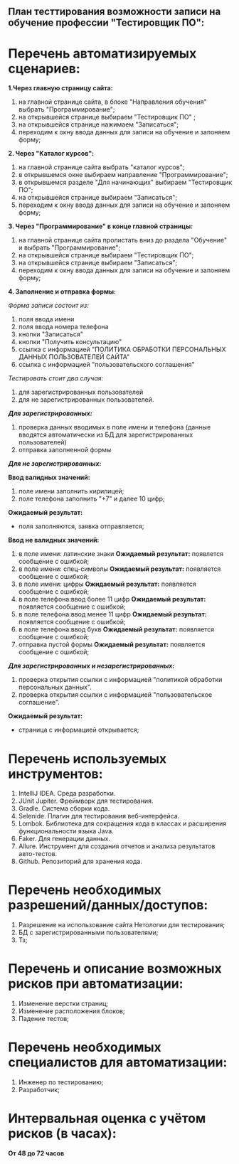 ## План тесттирования возможности записи на обучение профессии "Тестировщик ПО":

# Перечень автоматизируемых сценариев:

**1.Через главную страницу сайта:**

1. на главной странице сайта, в блоке "Направления обучения" выбрать "Программирование";
1. на открывшейся странице выбираем "Тестировщик ПО" ;
1. на открывшейся странице нажимаем "Записаться";
1. переходим к окну ввода данных для записи на обучение и запоняем форму;

**2. Через "Каталог курсов":**

1. на главной странице сайта выбрать "каталог курсов";
1. в открывшемся окне выбираем направление "Программирование";
1. в открывшемся разделе "Для начинающих" выбираем "Тестировщик ПО";
1. на открывшейся странице выбираем "Записаться";
1. переходим к окну ввода данных для записи на обучение и запоняем форму;

**3. Через "Программирование" в конце главной страницы:**

1. на главной странице сайта пролистать вниз до раздела "Обучение" и выбрать "Программирование";
1. на открывшейся странице выбираем "Тестировщик ПО";
1. на открывшейся странице выбираем "Записаться";
1. переходим к окну ввода данных для записи на обучение и запоняем форму;

**4. Заполнение и отправка формы:**

*Форма записи состоит из:*
1. поля ввода имени
1. поля ввода номера телефона
1. кнопки "Записаться"
1. кнопки "Получить консультацию"
1. ссылка с информацией "ПОЛИТИКА ОБРАБОТКИ ПЕРСОНАЛЬНЫХ ДАННЫХ ПОЛЬЗОВАТЕЛЕЙ САЙТА"
1. ссылка с информацией "пользовательского соглашения"

*Тестировать стоит два случая:*
1. для зарегистрированных пользователей
1. для не зарегистрированных пользователей. 

***Для зарегистрированных:***

1. проверка данных вводимых в поле имени и телефона (данные вводятся автоматически из БД для зарегистрированных пользователей)
1. отправка заполненной формы

***Для не зарегистрированных:***

****Ввод валидных значений:****

1. поле имени заполнить кирилицей;
1. поле телефона заполнить "+7" и далее 10 цифр;

****Ожидаемый результат:****

- поля заполняются, заявка отправляется;

****Ввод не валидных значений:****

1. в поле имени: латинские знаки  ****Ожидаемый результат:**** появлется сообщение с ошибкой;
1. в поле имени: спец-символы  ****Ожидаемый результат:**** появляется сообщение с ошибкой;
1. в поле имени: цифры  ****Ожидаемый результат:**** появляется сообщение с ошибкой;
1. в поле телефона:ввод более 11 цифр  ****Ожидаемый результат:**** появляется сообщение с ошибкой;
1. в поле телефона:ввод менее 11 цифр  ****Ожидаемый результат:**** появляется сообщение с ошибкой;
1. в поле телефона:ввод букв  ****Ожидаемый результат:**** появляется сообщение с ошибкой;
1. отправка пустой формы  ****Ожидаемый результат:**** появляется сообщение с ошибкой;


***Для зарегистрированных и незарегистрированных:***

1. проверка открытия ссылки с информацией "политикой обработки персональных данных".
1. проверка открытия ссылки с информацией "пользовательское соглашение". 

****Ожидаемый результат:****

- страница с информацией открывается;

# Перечень используемых инструментов:

1. IntelliJ IDEA. Среда разработки.
1. JUnit Jupiter. Фреймворк для тестирования.
1. Gradle. Система сборки кода.
1. Selenide. Плагин для тестирования веб-интерфейса.
1. Lombok. Библиотека для сокращения кода в классах и расширения функциональности языка Java.
1. Faker. Для генерации данных.
1. Allure. Инструмент для создания отчетов и анализа результатов авто-тестов.
1. Github. Репозиторий для хранения кода.

# Перечень необходимых разрешений/данных/доступов:

1. Разрешение на использование сайта Нетологии для тестирования;
1. БД с зарегистрированными пользователями;
1. Тз;

# Перечень и описание возможных рисков при автоматизации:

1. Изменение верстки страниц;
1. Изменение расположения блоков;
1. Падение тестов;

# Перечень необходимых специалистов для автоматизации:

1. Инженер по тестированию;
1. Разработчик;

# Интервальная оценка с учётом рисков (в часах):

**От 48 до 72 часов**
